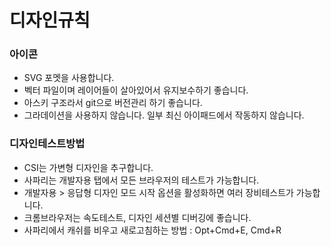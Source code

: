 # 디자인규칙

### 아이콘
- SVG 포멧을 사용합니다.
- 벡터 파일이며 레이어들이 살아있어서 유지보수하기 좋습니다.
- 아스키 구조라서 git으로 버전관리 하기 좋습니다.
- 그라데이션을 사용하지 않습니다. 일부 최신 아이패드에서 작동하지 않습니다.

### 디자인테스트방법
- CSI는 가변형 디자인을 추구합니다.
- 사파리는 개발자용 탭에서 모든 브라우저의 테스트가 가능합니다.
- 개발자용 > 응답형 디자인 모드 시작 옵션을 활성화하면 여러 장비테스트가 가능합니다.
- 크롬브라우저는 속도테스트, 디자인 세션별 디버깅에 좋습니다.
- 사파리에서 캐쉬를 비우고 새로고침하는 방법 : Opt+Cmd+E, Cmd+R
